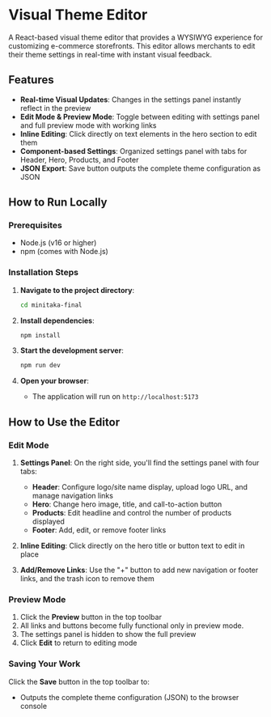 # Visual Theme Editor

A React-based visual theme editor that provides a WYSIWYG experience for customizing e-commerce storefronts. This editor allows merchants to edit their theme settings in real-time with instant visual feedback.

## Features

- **Real-time Visual Updates**: Changes in the settings panel instantly reflect in the preview
- **Edit Mode & Preview Mode**: Toggle between editing with settings panel and full preview mode with working links
- **Inline Editing**: Click directly on text elements in the hero section to edit them
- **Component-based Settings**: Organized settings panel with tabs for Header, Hero, Products, and Footer
- **JSON Export**: Save button outputs the complete theme configuration as JSON

## How to Run Locally

### Prerequisites

- Node.js (v16 or higher)
- npm (comes with Node.js)

### Installation Steps

1. **Navigate to the project directory**:
   ```bash
   cd minitaka-final
   ```

2. **Install dependencies**:
   ```bash
   npm install
   ```

3. **Start the development server**:
   ```bash
   npm run dev
   ```

4. **Open your browser**:
   - The application will run on `http://localhost:5173`

## How to Use the Editor

### Edit Mode

1. **Settings Panel**: On the right side, you'll find the settings panel with four tabs:
   - **Header**: Configure logo/site name display, upload logo URL, and manage navigation links
   - **Hero**: Change hero image, title, and call-to-action button
   - **Products**: Edit headline and control the number of products displayed
   - **Footer**: Add, edit, or remove footer links

2. **Inline Editing**: Click directly on the hero title or button text to edit in place

3. **Add/Remove Links**: Use the "+" button to add new navigation or footer links, and the trash icon to remove them

### Preview Mode

1. Click the **Preview** button in the top toolbar
2. All links and buttons become fully functional only in preview mode.
3. The settings panel is hidden to show the full preview
4. Click **Edit** to return to editing mode

### Saving Your Work

Click the **Save** button in the top toolbar to:
- Outputs the complete theme configuration (JSON) to the browser console


